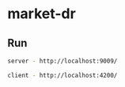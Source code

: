# market-dr

## Run
```bash
server - http://localhost:9009/
```

```bash
client - http://localhost:4200/
```